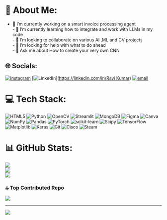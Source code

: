 # 💫 About Me:
- 🔭 I’m currently working on a smart invoice processing agent<br>- 🌱 I’m currently learning how to integrate and work with LLMs in my code<br>- 👯 I’m looking to collaborate on various AI ,ML and CV projects<br>- 🤔 I’m looking for help with what to do ahead<br>- 💬 Ask me about How to create your very own CNN


## 🌐 Socials:
[![Instagram](https://img.shields.io/badge/Instagram-%23E4405F.svg?logo=Instagram&logoColor=white)](https://instagram.com/ra.vikumar9709) [![LinkedIn](https://img.shields.io/badge/LinkedIn-%230077B5.svg?logo=linkedin&logoColor=white)]([https://linkedin.com/in/Ravi Kumar](https://www.linkedin.com/in/ravi-kumar-797775284/)) [![email](https://img.shields.io/badge/Email-D14836?logo=gmail&logoColor=white)](mailto:ravikumarjha6969@gmail.com) 

# 💻 Tech Stack:
![HTML5](https://img.shields.io/badge/html5-%23E34F26.svg?style=plastic&logo=html5&logoColor=white) ![Python](https://img.shields.io/badge/python-3670A0?style=plastic&logo=python&logoColor=ffdd54) ![OpenCV](https://img.shields.io/badge/opencv-%23white.svg?style=plastic&logo=opencv&logoColor=white) ![Streamlit](https://img.shields.io/badge/Streamlit-%23FE4B4B.svg?style=plastic&logo=streamlit&logoColor=white) ![MongoDB](https://img.shields.io/badge/MongoDB-%234ea94b.svg?style=plastic&logo=mongodb&logoColor=white) ![Figma](https://img.shields.io/badge/figma-%23F24E1E.svg?style=plastic&logo=figma&logoColor=white) ![Canva](https://img.shields.io/badge/Canva-%2300C4CC.svg?style=plastic&logo=Canva&logoColor=white) ![NumPy](https://img.shields.io/badge/numpy-%23013243.svg?style=plastic&logo=numpy&logoColor=white) ![Pandas](https://img.shields.io/badge/pandas-%23150458.svg?style=plastic&logo=pandas&logoColor=white) ![PyTorch](https://img.shields.io/badge/PyTorch-%23EE4C2C.svg?style=plastic&logo=PyTorch&logoColor=white) ![scikit-learn](https://img.shields.io/badge/scikit--learn-%23F7931E.svg?style=plastic&logo=scikit-learn&logoColor=white) ![Scipy](https://img.shields.io/badge/SciPy-%230C55A5.svg?style=plastic&logo=scipy&logoColor=%white) ![TensorFlow](https://img.shields.io/badge/TensorFlow-%23FF6F00.svg?style=plastic&logo=TensorFlow&logoColor=white) ![Matplotlib](https://img.shields.io/badge/Matplotlib-%23ffffff.svg?style=plastic&logo=Matplotlib&logoColor=black) ![Keras](https://img.shields.io/badge/Keras-%23D00000.svg?style=plastic&logo=Keras&logoColor=white) ![Git](https://img.shields.io/badge/git-%23F05033.svg?style=plastic&logo=git&logoColor=white) ![Cisco](https://img.shields.io/badge/cisco-%23049fd9.svg?style=plastic&logo=cisco&logoColor=black) ![Steam](https://img.shields.io/badge/steam-%23000000.svg?style=plastic&logo=steam&logoColor=white)
# 📊 GitHub Stats:
![](https://github-readme-stats.vercel.app/api?username=notripped&theme=great-gatsby&hide_border=false&include_all_commits=false&count_private=false)<br/>
![](https://nirzak-streak-stats.vercel.app/?user=notripped&theme=great-gatsby&hide_border=false)<br/>
![](https://github-readme-stats.vercel.app/api/top-langs/?username=notripped&theme=great-gatsby&hide_border=false&include_all_commits=false&count_private=false&layout=compact)

### 🔝 Top Contributed Repo
![](https://github-contributor-stats.vercel.app/api?username=notripped&limit=5&theme=dark&combine_all_yearly_contributions=true)

---
[![](https://visitcount.itsvg.in/api?id=notripped&icon=0&color=6)](https://visitcount.itsvg.in)

<!-- Proudly created with GPRM ( https://gprm.itsvg.in ) -->
